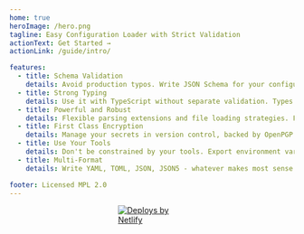 ```yaml
---
home: true
heroImage: /hero.png
tagline: Easy Configuration Loader with Strict Validation
actionText: Get Started →
actionLink: /guide/intro/

features:
  - title: Schema Validation
    details: Avoid production typos. Write JSON Schema for your configuration, and we'll have your back.
  - title: Strong Typing
    details: Use it with TypeScript without separate validation. Types are generated based on JSON Schema constraints.
  - title: Powerful and Robust
    details: Flexible parsing extensions and file loading strategies. File merging, environment-specific values and more.
  - title: First Class Encryption
    details: Manage your secrets in version control, backed by OpenPGP. Or keep secrets out of committed files with schema validation.
  - title: Use Your Tools
    details: Don't be constrained by your tools. Export environment variables for usage in any application.
  - title: Multi-Format
    details: Write YAML, TOML, JSON, JSON5 - whatever makes most sense for you.

footer: Licensed MPL 2.0
---
```


<!-- sort of hacky for now, template is not extensible -->
<div style="margin: 0 auto 30px auto; width: 120px">
  <a href="https://www.netlify.com">
    <img src="/netlify-light.svg" alt="Deploys by Netlify" crossorigin=”anonymous” />
  </a>
</div>
